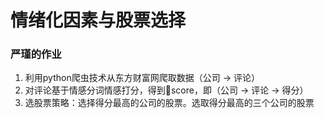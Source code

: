# 情绪化因素与股票选择
### 严瑾的作业


1. 利用python爬虫技术从东方财富网爬取数据（公司 -> 评论）
2. 对评论基于情感分词情感打分，得到score，即（公司 -> 评论 -> 得分）
3. 选股票策略：选择得分最高的公司的股票。选取得分最高的三个公司的股票
